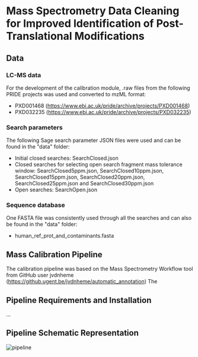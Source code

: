 # Mass Spectrometry Data Cleaning for Improved Identification of Post-Translational Modifications
## Data
### LC-MS data
For the development of the calibration module, .raw files from the following PRIDE projects was used and converted to mzML format:
- PXD001468 (https://www.ebi.ac.uk/pride/archive/projects/PXD001468)
- PXD032235 (https://www.ebi.ac.uk/pride/archive/projects/PXD032235)

### Search parameters
The following Sage search parameter JSON files were used and can be found in the "data" folder:
- Initial closed searches: SearchClosed.json
- Closed searches for selecting open search fragment mass tolerance window: SearchClosed5ppm.json, SearchClosed10ppm.json, SearchClosed15ppm.json, SearchClosed20ppm.json, SearchClosed25ppm.json and SearchClosed30ppm.json
- Open searches: SearchOpen.json

### Sequence database
One FASTA file was consistently used through all the searches and can also be found in the "data" folder:
- human_ref_prot_and_contaminants.fasta

## Mass Calibration Pipeline
The calibration pipeline was based on the Mass Spectrometry Workflow tool from GitHub user jvdnheme (https://github.ugent.be/jvdnheme/automatic_annotation)
The

## Pipeline Requirements and Installation
...
## Pipeline Schematic Representation
![pipeline](https://github.com/NathanMRX2404/Thesis_BiomedicalSciences_MarckxNathan/assets/119006891/7553eb76-0b04-4767-bf4f-028d807a217d)
